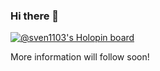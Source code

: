 ### Hi there 👋

[![@sven1103's Holopin board](https://holopin.io/api/user/board?user=sven1103)](https://holopin.io/@sven1103)

<!--
**sven1103/sven1103** is a ✨ _special_ ✨ repository because its `README.md` (this file) appears on your GitHub profile.

Here are some ideas to get you started:

- 🔭 I’m currently working on ...
- 🌱 I’m currently learning ...
- 👯 I’m looking to collaborate on ...
- 🤔 I’m looking for help with ...
- 💬 Ask me about ...
- 📫 How to reach me: ...
- 😄 Pronouns: ...
- ⚡ Fun fact: ...
-->

More information will follow soon!
